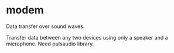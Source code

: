 # modem
Data transfer over sound waves.

Transfer data between any two devices using only a speaker and a microphone. Need pulsaudio library.
